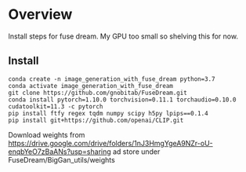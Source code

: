 # Overview

Install steps for fuse dream. My GPU too small so shelving this for now. 

## Install
```
conda create -n image_generation_with_fuse_dream python=3.7
conda activate image_generation_with_fuse_dream
git clone https://github.com/gnobitab/FuseDream.git
conda install pytorch=1.10.0 torchvision=0.11.1 torchaudio=0.10.0 cudatoolkit=11.3 -c pytorch
pip install ftfy regex tqdm numpy scipy h5py lpips==0.1.4
pip install git+https://github.com/openai/CLIP.git
```
Download weights from https://drive.google.com/drive/folders/1nJ3HmgYgeA9NZr-oU-enqbYeO7zBaANs?usp=sharing ad store under FuseDream/BigGan_utils/weights